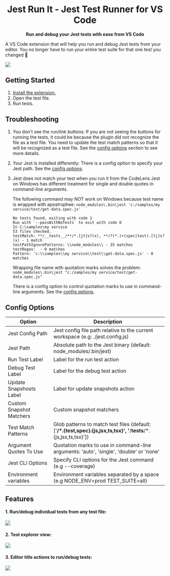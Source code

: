 <center>

# Jest Run It - Jest Test Runner for VS Code

<strong>Run and debug your Jest tests with ease from VS Code</strong>

</center>

A VS Code extension that will help you run and debug Jest tests from your editor.
You no longer have to run your entire test suite for that one test you changed 🎉

![](https://github.com/nithinpeter/jestifyde/blob/master/readme-resources/jest-run-it-1.gif?raw=true)

## Getting Started

1. [Install the extension.](https://marketplace.visualstudio.com/items?itemName=vespa-dev-works.jestRunIt)
2. Open the test file.
3. Run tests.

## Troubleshooting

1. You don't see the run/link buttons:
   If you are not seeing the buttons for running the tests, it could be because the plugin did not recognize the file as a test file. You need to update the test match patterns so that it will be recognized as a test file. See the [config options](#config-options) section to see more details.

2. Your Jest is installed differently:
   There is a config option to specify your Jest path. See the [config options](#config-options).

3. Jest does not match your test when you run it from the CodeLens
   Jest on Windows has different treatment for single and double quotes in command-line arguments.

   The following command may NOT work on Windows because test name is wrapped with apostrophee:
   `node_modules\.bin\jest 'c:/samples/my service/test/get-data.spec.js'`

   ```console
   No tests found, exiting with code 1
   Run with `--passWithNoTests` to exit with code 0
   In C:\samples\my service
   53 files checked.
   testMatch: **/__tests__/**/*.[jt]s?(x), **/?(*.)+(spec|test).[tj]s?(x) - 1 match
   testPathIgnorePatterns: \\node_modules\\ - 35 matches
   testRegex:  - 0 matches
   Pattern: 'c:\\samples\\my service\\test\\get-data.spec.js' - 0 matches
   ```

   Wrapping file name with quotation marks solves the problem:
   `node_modules\.bin\jest "c:/samples/my service/test/get-data.spec.js"`

   There is a config option to control quotation marks to use in command-line arguments.
   See the [config options](#config-options).

## Config Options

| Option              | Description                                                                                                         |
| ------------------- | ------------------------------------------------------------------------------------------------------------------- |
| Jest Config Path         | Jest config file path relative to the current workspace (e.g: ./jest.config.js)                                     |
| Jest Path                | Absolute path to the Jest binary (default: node_modules/.bin/jest) |
| Run Test Label           | Label for the run test action |
| Debug Test Label         | Label for the debug test action |
| Update Snapshosts Label  | Label for update snapshots action |
| Custom Snapshot Matchers | Custom snapshot matchers |
| Test Match Patterns | Glob patterns to match test files (default: ['**/*.{test,spec}.{js,jsx,ts,tsx}', '**/__tests__/*.{js,jsx,ts,tsx}']) |
| Argument Quotes To Use | Quotation marks to use in command-line arguments: 'auto', 'single', 'double' or 'none' |
| Jest CLI Options | Specify CLI options for the Jest command (e.g --coverage) |
| Environment variables | Environment variables separated by a space (e.g NODE_ENV=prod TEST_SUITE=all) |

## Features

#### 1. Run/debug individual tests from any test file:

![](https://github.com/nithinpeter/jestifyde/blob/master/readme-resources/jest-run-it-2.gif?raw=true)

#### 2. Test explorer view:

![](https://github.com/nithinpeter/jestifyde/blob/master/readme-resources/jest-run-it-explorer.png?raw=true)

#### 3. Editor title actions to run/debug tests:

![](https://github.com/nithinpeter/jestifyde/blob/master/readme-resources/jest-run-it-editor-title.png?raw=true)
